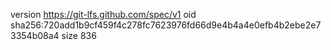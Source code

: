 version https://git-lfs.github.com/spec/v1
oid sha256:720add1b9cf459f4c278fc7623976fd66d9e4b4a4e0efb4b2ebe2e73354b08a4
size 836
